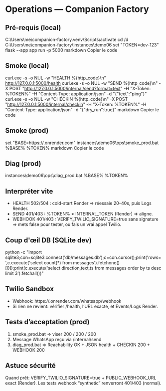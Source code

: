 # Operations — Companion Factory

## Pré-requis (local)


C:\Users\me\companion-factory\.venv\Scripts\activate
cd /d C:\Users\me\companion-factory\instances\demo06
set "TOKEN=dev-123"
flask --app app run -p 5000
markdown
Copier le code

## Smoke (local)


curl.exe -s -o NUL -w "HEALTH %{http_code}\n" http://127.0.0.1:5000/health
curl.exe -s -o NUL -w "SEND %{http_code}\n"   -X POST "http://127.0.0.1:5000/internal/send?format=text" -H "X-Token: %TOKEN%" -H "Content-Type: application/json" -d "{\"text\":\"ping\"}"
curl.exe -s -o NUL -w "CHECKIN %{http_code}\n" -X POST "http://127.0.0.1:5000/internal/checkin" -H "X-Token: %TOKEN%" -H "Content-Type: application/json" -d "{\"dry_run\":true}"
markdown
Copier le code

## Smoke (prod)

set "BASE=https://<service>.onrender.com"
instances\demo06\ops\smoke_prod.bat %BASE% %TOKEN%
markdown
Copier le code

## Diag (prod)

instances\demo06\ops\diag_prod.bat %BASE% %TOKEN%


## Interpréter vite
- HEALTH 502/504 : cold-start Render ⇒ réessaie 20–40s, puis Logs Render.
- SEND 401/403 : %TOKEN% ≠ INTERNAL_TOKEN (Render) ⇒ aligne.
- WEBHOOK 401/403 : VERIFY_TWILIO_SIGNATURE=true sans signature ⇒ mets false pour tester, ou fais un vrai appel Twilio.

## Coup d'œil DB (SQLite dev)

python -c "import sqlite3;con=sqlite3.connect('db/messages.db');c=con.cursor();print('rows=',c.execute('select count(*) from messages').fetchone()[0]);print(c.execute('select direction,text,ts from messages order by ts desc limit 3').fetchall())"

## Twilio Sandbox
- Webhook: https://<service>.onrender.com/whatsapp/webhook
- Si rien ne revient: vérifier /health, l’URL exacte, et Events/Logs Render.

## Tests d’acceptation (prod)
1) smoke_prod.bat ⇒ viser 200 / 200 / 200
2) Message WhatsApp reçu via /internal/send
3) diag_prod.bat ⇒ Reachability OK + JSON health + CHECKIN 200 + WEBHOOK 200

## Astuce sécurité
Quand prêt: VERIFY_TWILIO_SIGNATURE=true + PUBLIC_WEBHOOK_URL exact (Render). Les tests webhook “synthetic” renverront 401/403 (normal).